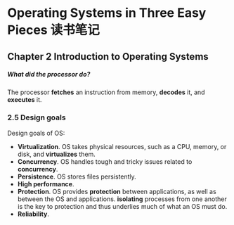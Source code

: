 # Operating Systems in Three Easy Pieces 读书笔记

## Chapter 2 Introduction to Operating Systems
##### What did the processor do?
The processor **fetches** an instruction from memory, **decodes** it, and **executes** it.

### 2.5 Design goals
Design goals of OS:
- **Virtualization**. OS takes physical resources, such as a CPU, memory, or disk, and **virtualizes** them.
- **Concurrency**. OS handles tough and tricky issues related to **concurrency**.
- **Persistence**. OS stores files persistently.
- **High performance**. 
- **Protection**. OS provides **protection** between   applications, as well as between the OS and applications. **isolating** processes from one another is the key to protection and thus underlies much of what an OS must do.
- **Reliability**. 
